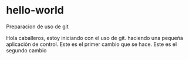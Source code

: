 # hello-world
Preparacion de uso de git

Hola caballeros, estoy iniciando con el uso de git. haciendo una pequeña aplicación de control.
Este es el primer cambio que se hace.
Este es el segundo cambio

